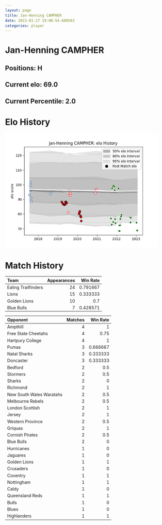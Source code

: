 ```yaml
---  
layout: page  
title: Jan-Henning CAMPHER  
date: 2023-01-27 19:00:54.608503  
categories: player  
---
```

# Jan-Henning CAMPHER

## Positions: H

## Current elo: 69.0

## Current Percentile: 2.0

# Elo History


![elo history](history_Jan-HenningCAMPHER.png)
# Match History


| Team                |   Appearances |   Win Rate |
|:--------------------|--------------:|-----------:|
| Ealing Trailfinders |            24 |   0.791667 |
| Lions               |            15 |   0.333333 |
| Golden Lions        |            10 |   0.7      |
| Blue Bulls          |             7 |   0.428571 |

| Opponent                 |   Matches |   Win Rate |
|:-------------------------|----------:|-----------:|
| Ampthill                 |         4 |   1        |
| Free State Cheetahs      |         4 |   0.75     |
| Hartpury College         |         4 |   1        |
| Pumas                    |         3 |   0.666667 |
| Natal Sharks             |         3 |   0.333333 |
| Doncaster                |         3 |   0.333333 |
| Bedford                  |         2 |   0.5      |
| Stormers                 |         2 |   0.5      |
| Sharks                   |         2 |   0        |
| Richmond                 |         2 |   1        |
| New South Wales Waratahs |         2 |   0.5      |
| Melbourne Rebels         |         2 |   0.5      |
| London Scottish          |         2 |   1        |
| Jersey                   |         2 |   1        |
| Western Province         |         2 |   0.5      |
| Griquas                  |         2 |   1        |
| Cornish Pirates          |         2 |   0.5      |
| Blue Bulls               |         2 |   0        |
| Hurricanes               |         1 |   0        |
| Jaguares                 |         1 |   0        |
| Golden Lions             |         1 |   1        |
| Crusaders                |         1 |   0        |
| Coventry                 |         1 |   1        |
| Nottingham               |         1 |   1        |
| Caldy                    |         1 |   0        |
| Queensland Reds          |         1 |   1        |
| Bulls                    |         1 |   0        |
| Blues                    |         1 |   0        |
| Highlanders              |         1 |   1        |